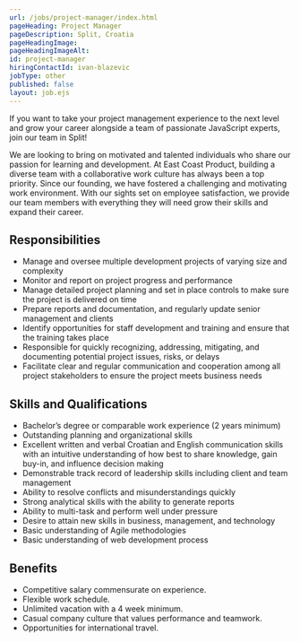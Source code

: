 ```yaml
---
url: /jobs/project-manager/index.html
pageHeading: Project Manager
pageDescription: Split, Croatia
pageHeadingImage:
pageHeadingImageAlt:
id: project-manager
hiringContactId: ivan-blazevic
jobType: other
published: false
layout: job.ejs
---
```


<p>If you want to take your project management experience to the next level and grow your career alongside a team of passionate JavaScript experts, join our team in Split!</p>

<p>We are looking to bring on motivated and talented individuals who share our passion for learning and development. At East Coast Product, building a diverse team with a collaborative work culture has always been a top priority. Since our founding, we have fostered a challenging and motivating work environment. With our sights set on employee satisfaction, we provide our team members with everything they will need grow their skills and expand their career.</p>

<h2 class="text-heading-two">Responsibilities</h2>

<ul>
  <li>Manage and oversee multiple development projects of varying size and complexity</li>
  <li>Monitor and report on project progress and performance</li>
  <li>Manage detailed project planning and set in place controls to make sure the project is delivered on time</li>
  <li>Prepare reports and documentation, and regularly update senior management and clients</li>
  <li>Identify opportunities for staff development and training and ensure that the training takes place</li>
  <li>Responsible for quickly recognizing, addressing, mitigating, and documenting potential project issues, risks, or delays</li>
  <li>Facilitate clear and regular communication and cooperation among all project stakeholders to ensure the project meets business needs</li>
</ul>

<h2 class="text-heading-two">Skills and Qualifications</h2>

<ul>
  <li>Bachelor’s degree or comparable work experience (2 years minimum)</li>
  <li>Outstanding planning and organizational skills</li>
  <li>Excellent written and verbal Croatian and English communication skills with an intuitive understanding of how best to share knowledge, gain buy-in, and influence decision making</li>
  <li>Demonstrable track record of leadership skills including client and team management</li>
  <li>Ability to resolve conflicts and misunderstandings quickly</li>
  <li>Strong analytical skills with the ability to generate reports</li>
  <li>Ability to multi-task and perform well under pressure</li>
  <li>Desire to attain new skills in business, management, and technology</li>
  <li>Basic understanding of Agile methodologies</li>
  <li>Basic understanding of web development process</li>
</ul>

<h2 class="text-heading-two">Benefits</h2>

<ul>
  <li>Competitive salary commensurate on experience.</li>
  <li>Flexible work schedule.</li>
  <li>Unlimited vacation with a 4 week minimum.</li>
  <li>Casual company culture that values performance and teamwork.</li>
  <li>Opportunities for international travel.</li>
</ul>
